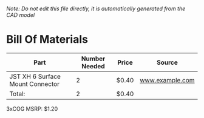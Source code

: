 ###### Note: Do not edit this file directly, it is automatically generated from the CAD model 
# Bill Of Materials 
 |Part|Number Needed|Price|Source| 
 |----|----------|-----|-----|
|JST XH 6 Surface Mount Connector|2|$0.40|www.example.com|
|Total: |2|$0.40| |

 3xCOG MSRP: $1.20